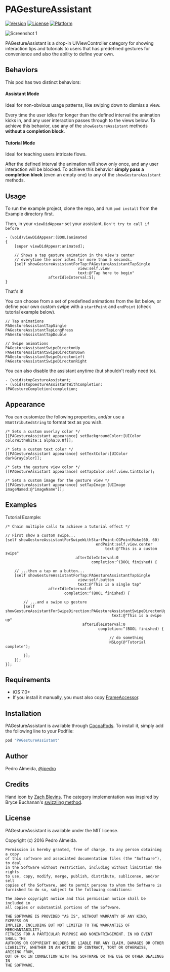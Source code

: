 # PAGestureAssistant

[![Version](https://img.shields.io/cocoapods/v/PAGestureAssistant.svg?style=flat)](http://cocoapods.org/pods/PAGestureAssistant)
[![License](https://img.shields.io/cocoapods/l/PAGestureAssistant.svg?style=flat)](http://cocoapods.org/pods/PAGestureAssistant)
[![Platform](https://img.shields.io/cocoapods/p/PAGestureAssistant.svg?style=flat)](http://cocoapods.org/pods/PAGestureAssistant)

![Screenshot 1](http://i.imgur.com/DVnwy8S.gif)

PAGestureAssistant is a drop-in UIViewController category for showing interaction tips and tutorials to users that has predefined gestures for convenience and also the ability to define your own.

## Behaviors

This pod has two distinct behaviors:

#### Assistant Mode
Ideal for non-obvious usage patterns, like swiping down to dismiss a view.

Every time the user idles for longer than the defined interval the animation kicks in, and any user interaction passes through to the views below. To achieve this behavior, use any of the `showGestureAssistant` methods **without a completion block**.

#### Tutorial Mode
Ideal for teaching users intricate flows.

After the defined interval the animation will show only once, and any user interaction will be blocked. To achieve this behavior **simply pass a completion block** (even an empty one) to any of the `showGestureAssistant` methods.

## Usage

To run the example project, clone the repo, and run `pod install` from the Example directory first.

Then, in your `viewDidAppear` set your assistant. ``Don't try to call if before``

```objc
- (void)viewDidAppear:(BOOL)animated
{
    [super viewDidAppear:animated];

    // Shows a tap gesture animation in the view's center
    // everytime the user idles for more than 5 seconds.
    [self showGestureAssistantForTap:PAGestureAssistantTapSingle
                                view:self.view
                                text:@"Tap here to begin"
                   afterIdleInterval:5];
}
```

That's it!

You can choose from a set of predefined animations from the list below, or define your own custom swipe with a `startPoint` and `endPoint` (check tutorial example below).

```objc
// Tap animations
PAGestureAssistantTapSingle
PAGestureAssistantTapLongPress
PAGestureAssistantTapDouble

// Swipe animations
PAGestureAssistantSwipeDirectonUp
PAGestureAssistantSwipeDirectonDown
PAGestureAssistantSwipeDirectonLeft
PAGestureAssistantSwipeDirectonRight
```


You can also disable  the assistant anytime (but shouldn't really need to).

```objc
- (void)stopGestureAssistant;
- (void)stopGestureAssistantWithCompletion:(PAGestureCompletion)completion;
```

## Appearance
You can customize the following properties, and/or use a `NSAttributedString` to format text as you wish.

```objc
/* Sets a custom overlay color */
[[PAGestureAssistant appearance] setBackgroundColor:[UIColor colorWithWhite:1 alpha:0.8f]];

/* Sets a custom text color */
[[PAGestureAssistant appearance] setTextColor:[UIColor darkGrayColor]];

/* Sets the gesture view color */
[[PAGestureAssistant appearance] setTapColor:self.view.tintColor];

/* Sets a custom image for the gesture view */
[[PAGestureAssistant appearance] setTapImage:[UIImage imageNamed:@"imageName"]];
```

## Examples
Tutorial Example:

```objc
/* Chain multiple calls to achieve a tutorial effect */

// First show a custom swipe...
[self showGestureAssistantForSwipeWithStartPoint:CGPointMake(60, 60)
                                        endPoint:self.view.center
                                            text:@"This is a custom swipe"
                               afterIdleInterval:0
                                      completion:^(BOOL finished) {

    // ...then a tap on a button...
    [self showGestureAssistantForTap:PAGestureAssistantTapSingle
                                view:self.button
                                text:@"This is a single tap"
                   afterIdleInterval:0
                          completion:^(BOOL finished) {

        // ...and a swipe up gesture
        [self showGestureAssistantForSwipeDirection:PAGestureAssistantSwipeDirectonUp
                                               text:@"This is a swipe up"
                                  afterIdleInterval:0
                                         completion:^(BOOL finished) {

                                              // do something
                                              NSLog(@"Tutorial complete");

        }];
    }];
}];
```


## Requirements

- iOS 7.0+
- If you install it manually, you must also copy  [FrameAccessor](https://github.com/AlexDenisov/FrameAccessor).


## Installation

PAGestureAssistant is available through [CocoaPods](http://cocoapods.org). To install
it, simply add the following line to your Podfile:

```ruby
pod "PAGestureAssistant"
```

## Author

Pedro Almeida, [@ipedro](https://twitter.com/ipedro)

## Credits

Hand icon by [Zach Blevins](https://dribbble.com/shots/1904249-Handy-Gestures).
The category implementation was inspired by Bryce Buchanan's [swizzling method]( https://blog.newrelic.com/2014/04/16/right-way-to-swizzle/).
## License

PAGestureAssistant is available under the MIT license.

Copyright (c) 2016 Pedro Almeida.

```
Permission is hereby granted, free of charge, to any person obtaining a copy
of this software and associated documentation files (the "Software"), to deal
in the Software without restriction, including without limitation the rights
to use, copy, modify, merge, publish, distribute, sublicense, and/or sell
copies of the Software, and to permit persons to whom the Software is
furnished to do so, subject to the following conditions:

The above copyright notice and this permission notice shall be included in
all copies or substantial portions of the Software.

THE SOFTWARE IS PROVIDED "AS IS", WITHOUT WARRANTY OF ANY KIND, EXPRESS OR
IMPLIED, INCLUDING BUT NOT LIMITED TO THE WARRANTIES OF MERCHANTABILITY,
FITNESS FOR A PARTICULAR PURPOSE AND NONINFRINGEMENT. IN NO EVENT SHALL THE
AUTHORS OR COPYRIGHT HOLDERS BE LIABLE FOR ANY CLAIM, DAMAGES OR OTHER
LIABILITY, WHETHER IN AN ACTION OF CONTRACT, TORT OR OTHERWISE, ARISING FROM,
OUT OF OR IN CONNECTION WITH THE SOFTWARE OR THE USE OR OTHER DEALINGS IN
THE SOFTWARE.
```
